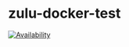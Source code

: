 # zulu-docker-test

[![Availability](https://github.com/AntonKozlov/zulu-docker-test/actions/workflows/avail.yml/badge.svg)](https://github.com/AntonKozlov/zulu-docker-test/actions/workflows/avail.yml)
